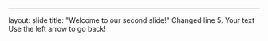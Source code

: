 
---
layout: slide
title: "Welcome to our second slide!"
Changed line 5.
Your text
Use the left arrow to go back!
